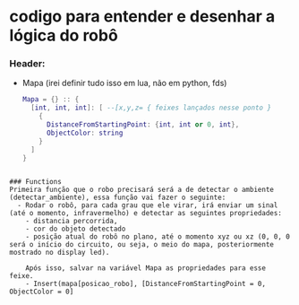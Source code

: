 # codigo para entender e desenhar a lógica do robô

### Header:
  - Mapa (irei definir tudo isso em lua, não em python, fds)
    ```lua
    Mapa = {} :: {
      [int, int, int]: [ --[x,y,z= { feixes lançados nesse ponto } 
        { 
          DistanceFromStartingPoint: {int, int or 0, int},
          ObjectColor: string
        }
      ]
    }
```

### Functions
Primeira função que o robo precisará será a de detectar o ambiente (detectar_ambiente), essa função vai fazer o seguinte:
  - Rodar o robô, para cada grau que ele virar, irá enviar um sinal (até o momento, infravermelho) e detectar as seguintes propriedades:
    - distancia percorrida,
    - cor do objeto detectado
    - posição atual do robô no plano, até o momento xyz ou xz (0, 0, 0 será o início do circuito, ou seja, o meio do mapa, posteriormente mostrado no display led).

    Após isso, salvar na variável Mapa as propriedades para esse feixe.
    - Insert(mapa[posicao_robo], [DistanceFromStartingPoint = 0, ObjectColor = 0]
